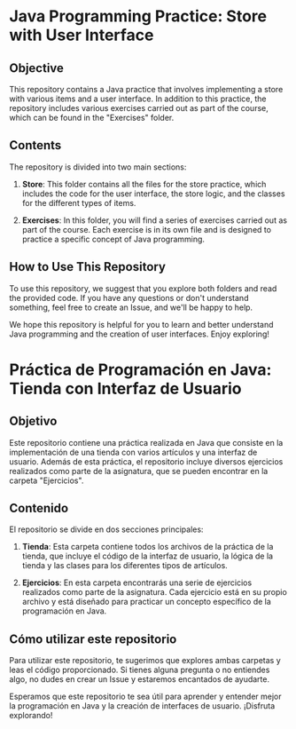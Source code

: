 # Java Programming Practice: Store with User Interface

## Objective

This repository contains a Java practice that involves implementing a store with various items and a user interface. In addition to this practice, the repository includes various exercises carried out as part of the course, which can be found in the "Exercises" folder.

## Contents

The repository is divided into two main sections:

1. **Store**: This folder contains all the files for the store practice, which includes the code for the user interface, the store logic, and the classes for the different types of items.

2. **Exercises**: In this folder, you will find a series of exercises carried out as part of the course. Each exercise is in its own file and is designed to practice a specific concept of Java programming.

## How to Use This Repository

To use this repository, we suggest that you explore both folders and read the provided code. If you have any questions or don't understand something, feel free to create an Issue, and we'll be happy to help.

We hope this repository is helpful for you to learn and better understand Java programming and the creation of user interfaces. Enjoy exploring!

# Práctica de Programación en Java: Tienda con Interfaz de Usuario

## Objetivo

Este repositorio contiene una práctica realizada en Java que consiste en la implementación de una tienda con varios artículos y una interfaz de usuario. Además de esta práctica, el repositorio incluye diversos ejercicios realizados como parte de la asignatura, que se pueden encontrar en la carpeta "Ejercicios".

## Contenido

El repositorio se divide en dos secciones principales:

1. **Tienda**: Esta carpeta contiene todos los archivos de la práctica de la tienda, que incluye el código de la interfaz de usuario, la lógica de la tienda y las clases para los diferentes tipos de artículos.

2. **Ejercicios**: En esta carpeta encontrarás una serie de ejercicios realizados como parte de la asignatura. Cada ejercicio está en su propio archivo y está diseñado para practicar un concepto específico de la programación en Java.

## Cómo utilizar este repositorio

Para utilizar este repositorio, te sugerimos que explores ambas carpetas y leas el código proporcionado. Si tienes alguna pregunta o no entiendes algo, no dudes en crear un Issue y estaremos encantados de ayudarte.

Esperamos que este repositorio te sea útil para aprender y entender mejor la programación en Java y la creación de interfaces de usuario. ¡Disfruta explorando!
